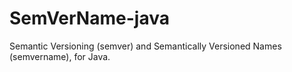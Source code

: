 SemVerName-java
===============

Semantic Versioning (semver) and Semantically Versioned Names (semvername), for Java.
